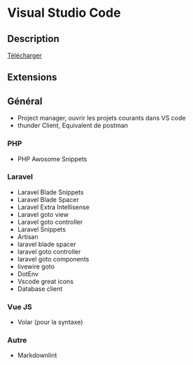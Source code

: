 # Visual Studio Code

## Description

[Télécharger](https://code.visualstudio.com/download)

## Extensions

## Général

* Project manager, ouvrir les projets courants dans VS code
* thunder Client, Equivalent de postman

### PHP

* PHP Awosome Snippets

### Laravel

* Laravel Blade Snippets
* Laravel Blade Spacer
* Laravel Extra Intellisense
* Laravel goto view
* Laravel goto controller
* Laravel Snippets
* Artisan
* laravel blade spacer
* laravel goto controller
* laravel goto components
* livewire goto
* DotEnv
* Vscode great icons
* Database client

### Vue JS

* Volar (pour la syntaxe)

### Autre

* Markdownlint
